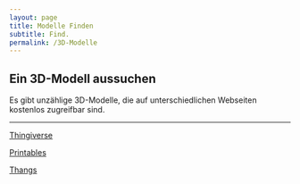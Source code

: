 ```yaml
---
layout: page
title: Modelle Finden
subtitle: Find.
permalink: /3D-Modelle
---
```


## Ein 3D-Modell aussuchen

Es gibt unzählige 3D-Modelle, die auf unterschiedlichen Webseiten kostenlos zugreifbar sind.

---

[Thingiverse](https://www.thingiverse.com/)
 
[Printables](https://www.printables.com)
 
[Thangs](https://www.thangs.com)